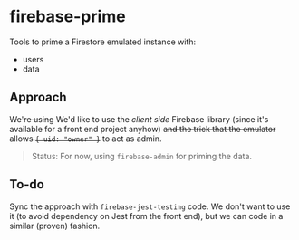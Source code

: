 # firebase-prime

Tools to prime a Firestore emulated instance with:

- users
- data

## Approach

<strike>We're using</strike> We'd like to use the *client side* Firebase library (since it's available for a front end project anyhow) <strike>and the trick that the emulator allows `{ uid: "owner" }` to act as admin.</strike>

>Status: For now, using `firebase-admin` for priming the data.

## To-do

Sync the approach with `firebase-jest-testing` code. We don't want to use it (to avoid dependency on Jest
from the front end), but we can code in a similar (proven) fashion.
